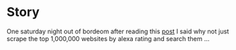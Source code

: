 
# Story

One saturday night out of bordeom after reading this [post](https://blog.adguard.com/en/crypto-mining-fever/) I said why not just
scrape the top 1,000,000 websites by alexa rating and search them ...

